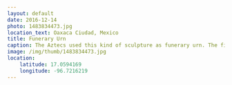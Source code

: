 ```yaml
---
layout: default
date: 2016-12-14
photo: 1483834473.jpg
location_text: Oaxaca Ciudad, Mexico
title: Funerary Urn
caption: The Aztecs used this kind of sculpture as funerary urn. The figure depicts characteristics of the deceased.
image: /img/thumb/1483834473.jpg
location:
    latitude: 17.0594169
    longitude: -96.7216219
---
```

